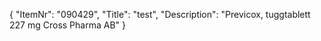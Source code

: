 {
  "ItemNr": "090429",
  "Title": "test",
  "Description": "Previcox, tuggtablett 227 mg Cross Pharma AB"
}